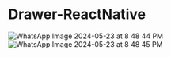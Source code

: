 # Drawer-ReactNative

![WhatsApp Image 2024-05-23 at 8 48 44 PM](https://github.com/FlavioHenriqueC/Drawer-ReactNative/assets/133808800/f1cd4ee2-a808-44b0-a817-309780cdd537)
![WhatsApp Image 2024-05-23 at 8 48 45 PM](https://github.com/FlavioHenriqueC/Drawer-ReactNative/assets/133808800/5bfe56b6-9c62-41d1-8a1a-1e659d6c5fd8)
